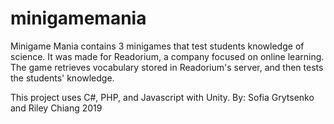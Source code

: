 # minigamemania
Minigame Mania contains 3 minigames that test students knowledge of science. It was made for Readorium, a company focused on online learning. The game retrieves vocabulary stored in Readorium's server, and then tests the students' knowledge. 

This project uses C#, PHP, and Javascript with Unity. 
By: Sofia Grytsenko and Riley Chiang 2019
